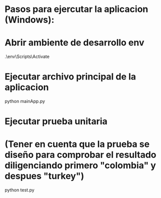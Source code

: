 # Pasos para ejercutar la aplicacion (Windows):

# Abrir ambiente de desarrollo env
.\env\Scripts\Activate

# Ejecutar archivo principal de la aplicacion
python mainApp.py

# Ejecutar prueba unitaria
# (Tener en cuenta que la prueba se diseño para comprobar el resultado diligenciando primero "colombia" y despues "turkey")
python test.py

